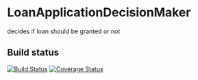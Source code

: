 LoanApplicationDecisionMaker
============================

decides if loan should be granted or not

## Build status
[![Build Status](https://travis-ci.org/warsjawa-microservice-hackathon/LoanApplicationDecisionMaker.svg?branch=master)](https://travis-ci.org/warsjawa-microservice-hackathon/LoanApplicationDecisionMaker) [![Coverage Status](http://img.shields.io/coveralls/warsjawa-microservice-hackathon/LoanApplicationDecisionMaker/master.svg)](https://coveralls.io/r/warsjawa-microservice-hackathon/LoanApplicationDecisionMaker)